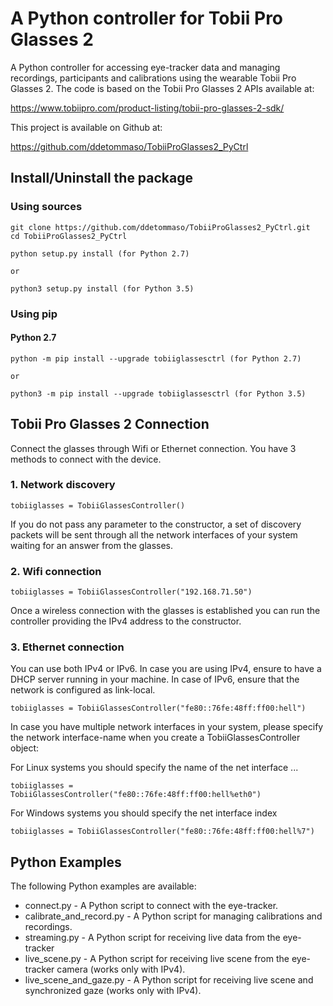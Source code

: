 # A Python controller for Tobii Pro Glasses 2

A Python controller for accessing eye-tracker data and managing recordings,
participants and calibrations using the wearable Tobii Pro Glasses 2.
The code is based on the Tobii Pro Glasses 2 APIs available at:

https://www.tobiipro.com/product-listing/tobii-pro-glasses-2-sdk/

This project is available on Github at:

https://github.com/ddetommaso/TobiiProGlasses2_PyCtrl


## Install/Uninstall the package

### Using sources
```
git clone https://github.com/ddetommaso/TobiiProGlasses2_PyCtrl.git
cd TobiiProGlasses2_PyCtrl

python setup.py install (for Python 2.7)

or

python3 setup.py install (for Python 3.5)
```

### Using pip

#### Python 2.7
```
python -m pip install --upgrade tobiiglassesctrl (for Python 2.7)

or

python3 -m pip install --upgrade tobiiglassesctrl (for Python 3.5)
```


## Tobii Pro Glasses 2 Connection

Connect the glasses through Wifi or Ethernet connection. You have 3 methods to
connect with the device.

### 1. Network discovery

```
tobiiglasses = TobiiGlassesController()
```

If you do not pass any parameter to the constructor, a set of discovery packets
will be sent through all the network interfaces of your system waiting for an
answer from the glasses.


### 2. Wifi connection

```
tobiiglasses = TobiiGlassesController("192.168.71.50")
```

Once a wireless connection with the glasses is established you can run the
controller providing the IPv4 address to the constructor.


### 3. Ethernet connection

You can use both IPv4 or IPv6. In case you are using IPv4, ensure to have
a DHCP server running in your machine. In case of IPv6, ensure that the network
is configured as link-local.

```
tobiiglasses = TobiiGlassesController("fe80::76fe:48ff:ff00:hell")
```

In case you have multiple network interfaces in your system, please specify
the network interface-name when you create a TobiiGlassesController object:

For Linux systems you should specify the name of the net interface ...

```
tobiiglasses = TobiiGlassesController("fe80::76fe:48ff:ff00:hell%eth0")
```

For Windows systems you should specify the net interface index

```
tobiiglasses = TobiiGlassesController("fe80::76fe:48ff:ff00:hell%7")
```


## Python Examples

The following Python examples are available:

* connect.py - A Python script to connect with the eye-tracker.
* calibrate_and_record.py - A Python script for managing calibrations and recordings.
* streaming.py - A Python script for receiving live data from the eye-tracker
* live_scene.py - A Python script for receiving live scene from the eye-tracker camera (works only with IPv4).
* live_scene_and_gaze.py - A Python script for receiving live scene and synchronized gaze (works only with IPv4).
